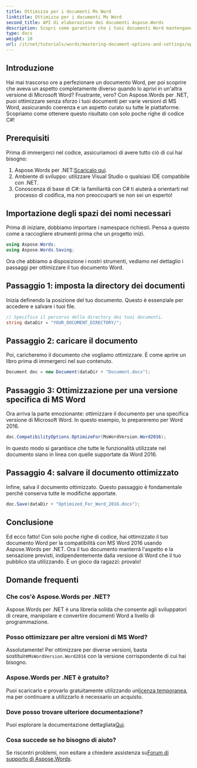 ```yaml
---
title: Ottimizza per i documenti Ms Word
linktitle: Ottimizza per i documenti Ms Word
second_title: API di elaborazione dei documenti Aspose.Words
description: Scopri come garantire che i tuoi documenti Word mantengano la formattazione e l'aspetto nelle diverse versioni di Microsoft Word utilizzando Aspose.Words per .NET.
type: docs
weight: 10
url: /it/net/tutorials/words/mastering-document-options-and-settings/optimize-for-ms-word-document/
---
```

## Introduzione

Hai mai trascorso ore a perfezionare un documento Word, per poi scoprire che aveva un aspetto completamente diverso quando lo aprivi in un'altra versione di Microsoft Word? Frustrante, vero? Con Aspose.Words per .NET, puoi ottimizzare senza sforzo i tuoi documenti per varie versioni di MS Word, assicurando coerenza e un aspetto curato su tutte le piattaforme. Scopriamo come ottenere questo risultato con solo poche righe di codice C#!

## Prerequisiti

Prima di immergerci nel codice, assicuriamoci di avere tutto ciò di cui hai bisogno:

1.  Aspose.Words per .NET:[Scaricalo qui](https://releases.aspose.com/words/net/).
2. Ambiente di sviluppo: utilizzare Visual Studio o qualsiasi IDE compatibile con .NET.
3. Conoscenza di base di C#: la familiarità con C# ti aiuterà a orientarti nel processo di codifica, ma non preoccuparti se non sei un esperto!

## Importazione degli spazi dei nomi necessari

Prima di iniziare, dobbiamo importare i namespace richiesti. Pensa a questo come a raccogliere strumenti prima che un progetto inizi.

```csharp
using Aspose.Words;
using Aspose.Words.Saving;
```

Ora che abbiamo a disposizione i nostri strumenti, vediamo nel dettaglio i passaggi per ottimizzare il tuo documento Word.

## Passaggio 1: imposta la directory dei documenti

Inizia definendo la posizione del tuo documento. Questo è essenziale per accedere e salvare i tuoi file.

```csharp
// Specifica il percorso della directory dei tuoi documenti.
string dataDir = "YOUR_DOCUMENT_DIRECTORY/";
```

## Passaggio 2: caricare il documento

Poi, caricheremo il documento che vogliamo ottimizzare. È come aprire un libro prima di immergerci nel suo contenuto.

```csharp
Document doc = new Document(dataDir + "Document.docx");
```

## Passaggio 3: Ottimizzazione per una versione specifica di MS Word

Ora arriva la parte emozionante: ottimizzare il documento per una specifica versione di Microsoft Word. In questo esempio, lo prepareremo per Word 2016.

```csharp
doc.CompatibilityOptions.OptimizeFor(MsWordVersion.Word2016);
```

In questo modo si garantisce che tutte le funzionalità utilizzate nel documento siano in linea con quelle supportate da Word 2016.

## Passaggio 4: salvare il documento ottimizzato

Infine, salva il documento ottimizzato. Questo passaggio è fondamentale perché conserva tutte le modifiche apportate.

```csharp
doc.Save(dataDir + "Optimized_For_Word_2016.docx");
```

## Conclusione

Ed ecco fatto! Con solo poche righe di codice, hai ottimizzato il tuo documento Word per la compatibilità con MS Word 2016 usando Aspose.Words per .NET. Ora il tuo documento manterrà l'aspetto e la sensazione previsti, indipendentemente dalla versione di Word che il tuo pubblico sta utilizzando. È un gioco da ragazzi: provalo!

## Domande frequenti

### Che cos'è Aspose.Words per .NET?
Aspose.Words per .NET è una libreria solida che consente agli sviluppatori di creare, manipolare e convertire documenti Word a livello di programmazione.

### Posso ottimizzare per altre versioni di MS Word?
 Assolutamente! Per ottimizzare per diverse versioni, basta sostituire`MsWordVersion.Word2016` con la versione corrispondente di cui hai bisogno.

### Aspose.Words per .NET è gratuito?
 Puoi scaricarlo e provarlo gratuitamente utilizzando un[licenza temporanea](https://purchase.aspose.com/temporary-license/), ma per continuare a utilizzarlo è necessario un acquisto.

### Dove posso trovare ulteriore documentazione?
 Puoi esplorare la documentazione dettagliata[Qui](https://reference.aspose.com/words/net/).

### Cosa succede se ho bisogno di aiuto?
 Se riscontri problemi, non esitare a chiedere assistenza su[Forum di supporto di Aspose.Words](https://forum.aspose.com/c/words/8).